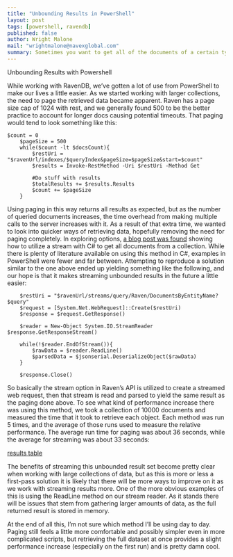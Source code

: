 ```yaml
---
title: "Unbounding Results in PowerShell"
layout: post
tags: [powershell, ravendb]
published: false
author: Wright Malone
mail: "wrightmalone@navexglobal.com"
summary: Sometimes you want to get all of the documents of a certain type, and there isn't a ton of information on that for powershell.
---
```


Unbounding Results with Powershell

While working with RavenDB, we’ve gotten a lot of use from PowerShell to make our lives a little easier. As we started working with larger collections, the need to page the retrieved data became apparent. Raven has a page size cap of 1024 with rest, and we generally found 500 to be the better practice to account for longer docs causing potential timeouts. That paging would tend to look something like this:
 
    $count = 0
		$pageSize = 500
		while($count -lt $docsCount){
			$restUri = "$ravenUrl/indexes/$queryIndex&pageSize=$pageSize&start=$count"
			$results = Invoke-RestMethod -Uri $restUri -Method Get

			#Do stuff with results
			$totalResults += $results.Results
			$count += $pageSize	
		}

Using paging in this way returns all results as expected, but as the number of queried documents increases, the time overhead from making multiple calls to the server increases with it. As a result of that extra time, we wanted to look into quicker ways of retrieving data, hopefully removing the need for paging completely.
In exploring options, [a blog post was found](https://ayende.com/blog/161249/ravendbs-querying-streaming-unbounded-results) showing how to utilize a stream with C# to get all documents from a collection. While there is plenty of literature available on using this method in C#, examples in PowerShell were fewer and far between. Attempting to reproduce a solution similar to the one above ended up yielding something like the following, and our hope is that it makes streaming unbounded results in the future a little easier:

		$restUri = "$ravenUrl/streams/query/Raven/DocumentsByEntityName?$query"
		$request = [System.Net.WebRequest]::Create($restUri)
		$response = $request.GetResponse()

		$reader = New-Object System.IO.StreamReader $response.GetResponseStream()

		while(!$reader.EndOfStream()){
		    $rawData = $reader.ReadLine() 
		    $parsedData = $jsonserial.DeserializeObject($rawData)
		}

		$response.Close()
 
So basically the stream option in Raven’s API is utilized to create a streamed web request, then that stream is read and parsed to yield the same result as the paging done above. 
To see what kind of performance increase there was using this method, we took a collection of 10000 documents and measured the time that it took to retrieve each object. Each method was run 5 times, and the average of those runs used to measure the relative performance. The average run time for paging was about 36 seconds, while the average for streaming was about 33 seconds:

[results table](/screenshots/unbounding-results-ps "results table")

The benefits of streaming this unbounded result set become pretty clear when working with large collections of data, but as this is more or less a first-pass solution it is likely that there will be more ways to improve on it as we work with streaming results more. One of the more obvious examples of this is using the ReadLine method on our stream reader. As it stands there will be issues that stem from gathering larger amounts of data, as the full returned result is stored in memory. 

At the end of all this, I’m not sure which method I’ll be using day to day. Paging still feels a little more comfortable and possibly simpler even in more complicated scripts, but retrieving the full dataset at once provides a slight performance increase (especially on the first run) and is pretty damn cool.
